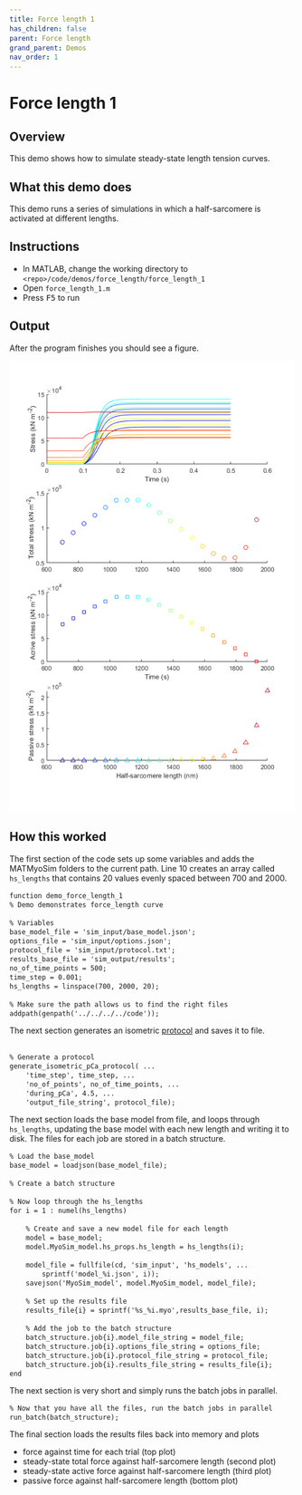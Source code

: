 ```yaml
---
title: Force length 1
has_children: false
parent: Force length
grand_parent: Demos
nav_order: 1
---
```


# Force length 1

## Overview

This demo shows how to simulate steady-state length tension curves.

## What this demo does

This demo runs a series of simulations in which a half-sarcomere is activated at different lengths.

## Instructions

+ In MATLAB, change the working directory to `<repo>/code/demos/force_length/force_length_1`
+ Open `force_length_1.m`
+ Press <kbd>F5</kbd> to run

## Output

After the program finishes you should see a figure.

<img src="force_length_output.png">

## How this worked

The first section of the code sets up some variables and adds the MATMyoSim folders to the current path. Line 10 creates an array called `hs_lengths` that contains 20 values evenly spaced between 700 and 2000.

````
function demo_force_length_1
% Demo demonstrates force_length curve

% Variables
base_model_file = 'sim_input/base_model.json';
options_file = 'sim_input/options.json';
protocol_file = 'sim_input/protocol.txt';
results_base_file = 'sim_output/results';
no_of_time_points = 500;
time_step = 0.001;
hs_lengths = linspace(700, 2000, 20);

% Make sure the path allows us to find the right files
addpath(genpath('../../../../code'));
````

The next section generates an isometric [protocol](../../../structures/protocol/protocol.html) and saves it to file.

````

% Generate a protocol
generate_isometric_pCa_protocol( ...
    'time_step', time_step, ...
    'no_of_points', no_of_time_points, ...
    'during_pCa', 4.5, ...
    'output_file_string', protocol_file);
````

The next section loads the base model from file, and loops through `hs_lengths`, updating the base model with each new length and writing it to disk. The files for each job are stored in a batch structure.

````
% Load the base_model
base_model = loadjson(base_model_file);

% Create a batch structure

% Now loop through the hs_lengths
for i = 1 : numel(hs_lengths)
    
    % Create and save a new model file for each length
    model = base_model;
    model.MyoSim_model.hs_props.hs_length = hs_lengths(i);
    
    model_file = fullfile(cd, 'sim_input', 'hs_models', ...
        sprintf('model_%i.json', i));
    savejson('MyoSim_model', model.MyoSim_model, model_file);
    
    % Set up the results file
    results_file{i} = sprintf('%s_%i.myo',results_base_file, i);
    
    % Add the job to the batch structure
    batch_structure.job{i}.model_file_string = model_file;
    batch_structure.job{i}.options_file_string = options_file;
    batch_structure.job{i}.protocol_file_string = protocol_file;
    batch_structure.job{i}.results_file_string = results_file{i};
end
````

The next section is very short and simply runs the batch jobs in parallel.

````
% Now that you have all the files, run the batch jobs in parallel
run_batch(batch_structure);
````

The final section loads the results files back into memory and plots
+ force against time for each trial (top plot)
+ steady-state total force against half-sarcomere length (second plot)
+ steady-state active force against half-sarcomere length (third plot)
+ passive force against half-sarcomere length (bottom plot)
